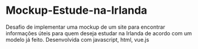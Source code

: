# Mockup-Estude-na-Irlanda
Desafio de implementar uma mockup de um site para encontrar informações úteis para quem deseja estudar na Irlanda de acordo com um modelo já feito. Desenvolvida com javascript, html, vue.js

